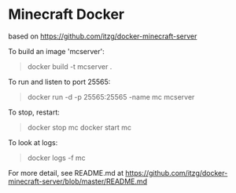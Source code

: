 # Minecraft Docker 

based on https://github.com/itzg/docker-minecraft-server

To build an image 'mcserver':
> docker build -t mcserver .

To run and listen to port 25565:
> docker run -d -p 25565:25565 -name mc mcserver

To stop, restart:
> docker stop mc
> docker start mc

To look at logs:
> docker logs -f mc

For more detail, see README.md at https://github.com/itzg/docker-minecraft-server/blob/master/README.md 
